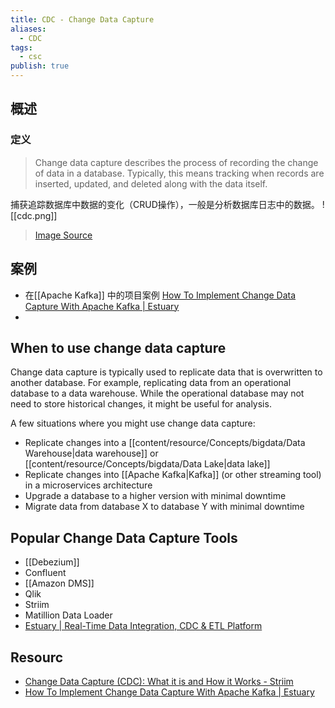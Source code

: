 ```yaml
---
title: CDC - Change Data Capture
aliases:
  - CDC
tags:
  - csc
publish: true
---
```

## 概述

### 定义

> Change data capture describes the process of recording the change of data in a database. Typically, this means tracking when records are inserted, updated, and deleted along with the data itself.

捕获追踪数据库中数据的变化（CRUD操作），一般是分析数据库日志中的数据。
 ![[cdc.png]]
> [Image Source](https://www.striim.com/blog/change-data-capture-cdc-what-it-is-and-how-it-works/)


## 案例

- 在[[Apache Kafka]] 中的项目案例 [How To Implement Change Data Capture With Apache Kafka  | Estuary](https://estuary.dev/change-data-capture-kafka/)
- 

## When to use change data capture

Change data capture is typically used to replicate data that is overwritten to another database. For example, replicating data from an operational database to a data warehouse. While the operational database may not need to store historical changes, it might be useful for analysis.

A few situations where you might use change data capture:

- Replicate changes into a [[content/resource/Concepts/bigdata/Data Warehouse|data warehouse]] or [[content/resource/Concepts/bigdata/Data Lake|data lake]]
- Replicate changes into [[Apache Kafka|Kafka]] (or other streaming tool) in a microservices architecture
- Upgrade a database to a higher version with minimal downtime
- Migrate data from database X to database Y with minimal downtime

## Popular Change Data Capture Tools

- [[Debezium]]
- Confluent
- [[Amazon DMS]]
- Qlik
- Striim
- Matillion Data Loader
- [Estuary | Real-Time Data Integration, CDC & ETL Platform](https://estuary.dev/)


## Resourc

- [Change Data Capture (CDC): What it is and How it Works - Striim](https://www.striim.com/blog/change-data-capture-cdc-what-it-is-and-how-it-works/)
- [How To Implement Change Data Capture With Apache Kafka  | Estuary](https://estuary.dev/change-data-capture-kafka/)
